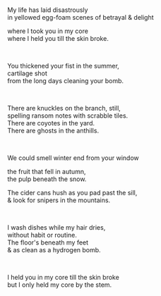 <br>

My life has laid disastrously<br>
in yellowed egg-foam scenes of betrayal & delight<br>

where I took you in my core<br>
where I held you till the skin broke.<br>

<br>

You thickened your fist in the summer,<br>
cartilage shot<br>
from the long days cleaning your bomb.<br>

<br>

There are knuckles on the branch, still,<br>
spelling ransom notes with scrabble tiles.<br>
There are coyotes in the yard.<br>
There are ghosts in the anthills.<br>

<br>

We could smell winter end from your window<br>

the fruit that fell in autumn,<br>
the pulp beneath the snow.<br>

The cider cans hush as you pad past the sill,<br>
& look for snipers in the mountains.<br>

<br>

I wash dishes while my hair dries,<br>
without habit or routine.<br>
The floor's beneath my feet<br>
& as clean as a hydrogen bomb.<br>

<br>

I held you in my core till the skin broke<br>
but I only held my core by the stem.<br>

<br>
